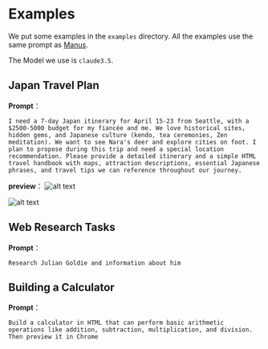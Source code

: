# Examples

We put some examples in the `examples` directory. All the examples use the same prompt
as [Manus](https://manus.im/?utm_source=ai-bot.cn).

The Model we use is `claude3.5`.

## Japan Travel Plan
**Prompt**：
```
I need a 7-day Japan itinerary for April 15-23 from Seattle, with a $2500-5000 budget for my fiancée and me. We love historical sites, hidden gems, and Japanese culture (kendo, tea ceremonies, Zen meditation). We want to see Nara's deer and explore cities on foot. I plan to propose during this trip and need a special location recommendation. Please provide a detailed itinerary and a simple HTML travel handbook with maps, attraction descriptions, essential Japanese phrases, and travel tips we can reference throughout our journey.
```
**preview**：
![alt text](picturesapan-travel-plan-1.png)

![alt text](picturesapan-travel-plan-2.png)

## Web Research Tasks

**Prompt**：
```
Research Julian Goldie and information about him
```

## Building a Calculator

**Prompt**：
```
Build a calculator in HTML that can perform basic arithmetic operations like addition, subtraction, multiplication, and division. Then preview it in Chrome
```
